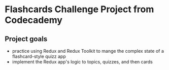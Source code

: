 # Flashcards Challenge Project from Codecademy


## Project goals

- practice using Redux and Redux Toolkit to mange the complex state of a flashcard-style quizz app
- implement the Redux app's logic to topics, quizzes, and then cards




